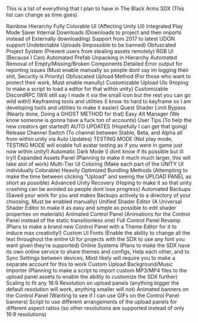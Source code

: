 This is a list of everything that I plan to have in The Black Arms SDX (This list can change as time goes)

Rainbow Hierarchy
Fully Colorable UI (Affecting Unity UI)
Integrated Play Mode Saver
Internal Downloads (Downloads to project and then imports instead of Externally downloading)
Support from 2017 to latest
UDON support
Undetectable Uploads (Impossible to be banned)
Obfuscated Project System (Prevent users from stealing assets remotely)
RGB UI (Because I Can)
Automated Prefab Unpacking in Hierarchy
Automated Removal of Empty/Missing/Broken Components
Detailed Error output for reporting issues (Must enable manually so people dont say im logging their shit, Security is Priority)
Obfuscated Upload Method (For those who want to protect their work, Must enable manully)
Customizable Upload UIs (Hoping to make a script to load a editor for that within unity)
Customizable DiscordRPC (Will still say I made it via the small icon but the rest you can go wild with!)
Keyframing tools and utilities (I know its hard to keyframe so I am developing tools and utilities to make it easier)
Quest Shader Limit Bypass (Nearly done, Doing a GHOST METHOD for that)
Easy Alt Manager (We know someone is gonna have a fuck ton of accounts)
User Tips (To help the new creators get started!)
AUTO UPDATES (Hopefully I can get that going)
Release Channel Switch (To channel between Stable, Beta, and Alpha all from within unity via Auto Updates)
TESTING MODE (Not play mode, TESTING MODE will enable full avatar testing as if you were in game just now within unity!)
Automatic Dark Mode (I dont know if its possible but ill try!)
Expanded Assets Panel (Planning to make it much much larger, this will take alot of work)
Multi-Tier UI Coloring (Make each part of the UNITY UI individually Colorable)
Heavily Optimized Bundling Methods (Attempting to make the time between clicking “Upload” and seeing the UPLOAD PANEL as short as possible)
Advanced Unity Recovery (Hoping to make it so that unity crashing can be avoided so people dont lose progress)
Automated Backups (Saved your work for you and makes Backups actively to a directory of your choosing, Must be enabled manually)
Unified Shader Editor (A Universal Shader Editor to make it as easy and simple as possible to edit shader properties on materials)
Animated Control Panel (Animations for the Control Panel instead of the static transitionless one)
Full Control Panel Revamp (Plans to make a brand new Control Panel with a Theme Editor for it to induce max creativity!)
Custom UI Fonts (Enable the ability to change all the text throughout the entire UI for projects with the SDX to use any font you want given they’re supported)
Online Systems (Plans to make the SDX have its own online service to share themes and configs, Help each other, and to Sync Settings between devices, Most likely will require you to make a separate account for this to work
Custom Upload Background/Music Importer (Planning to make a script to import custom MP3/MP4 files to the upload panel assets to enable the ability to customize the SDX further)
Scaling to fit any 16:9 Resolution on upload panels (anything bigger the default resolution will work, anything smaller will not)
Animated banners on the Control Panel (Wanting to see if I can use GIFs on the Control Panel banners)
Script to use different arrangements of the upload panels for different aspect ratios (so other resolutions are supported instead of only 16:9 resolutions)
